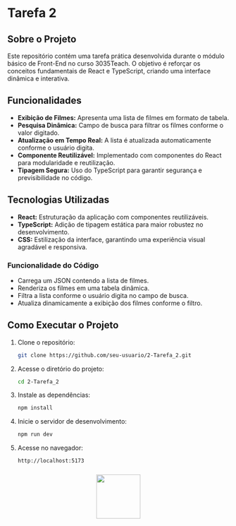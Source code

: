 # Tarefa 2

## Sobre o Projeto
Este repositório contém uma tarefa prática desenvolvida durante o módulo básico de Front-End no curso 3035Teach. O objetivo é reforçar os conceitos fundamentais de React e TypeScript, criando uma interface dinâmica e interativa.

## Funcionalidades
- **Exibição de Filmes:** Apresenta uma lista de filmes em formato de tabela.
- **Pesquisa Dinâmica:** Campo de busca para filtrar os filmes conforme o valor digitado.
- **Atualização em Tempo Real:** A lista é atualizada automaticamente conforme o usuário digita.
- **Componente Reutilizável:** Implementado com componentes do React para modularidade e reutilização.
- **Tipagem Segura:** Uso do TypeScript para garantir segurança e previsibilidade no código.

## Tecnologias Utilizadas
- **React:** Estruturação da aplicação com componentes reutilizáveis.
- **TypeScript:** Adição de tipagem estática para maior robustez no desenvolvimento.
- **CSS:** Estilização da interface, garantindo uma experiência visual agradável e responsiva.

### **Funcionalidade do Código**
- Carrega um JSON contendo a lista de filmes.
- Renderiza os filmes em uma tabela dinâmica.
- Filtra a lista conforme o usuário digita no campo de busca.
- Atualiza dinamicamente a exibição dos filmes conforme o filtro.

## Como Executar o Projeto
1. Clone o repositório:
   ```bash
   git clone https://github.com/seu-usuario/2-Tarefa_2.git
   ```
2. Acesse o diretório do projeto:
   ```bash
   cd 2-Tarefa_2
   ```
3. Instale as dependências:
   ```bash
   npm install
   ```
4. Inicie o servidor de desenvolvimento:
   ```bash
   npm run dev
   ```
5. Acesse no navegador:
   ```
   http://localhost:5173
   ```

<div align="center">
  <a href="https://www.3035tech.com/" target="_blank"
  ><img
    src="https://d9hhrg4mnvzow.cloudfront.net/lp.3035tech.com/96c1669d-logo-teach-horiz-branco_1000000000000000000028.png"
    style="
      width: 100px;
      padding: 10px;
      border-radius: 10px;
    "
     target="_blank"
  /></a>
</div>
